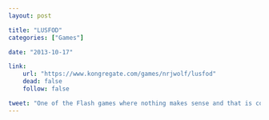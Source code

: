 ```yaml
---
layout: post

title: "LUSFOD"
categories: ["Games"]

date: "2013-10-17"

link:
    url: "https://www.kongregate.com/games/nrjwolf/lusfod"
    dead: false
    follow: false

tweet: "One of the Flash games where nothing makes sense and that is cool!"
---
```

